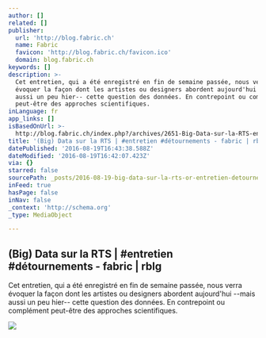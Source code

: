 ```yaml
---
author: []
related: []
publisher:
  url: 'http://blog.fabric.ch'
  name: Fabric
  favicon: 'http://blog.fabric.ch/favicon.ico'
  domain: blog.fabric.ch
keywords: []
description: >-
  Cet entretien, qui a été enregistré en fin de semaine passée, nous verra
  évoquer la façon dont les artistes ou designers abordent aujourd'hui --mais
  aussi un peu hier-- cette question des données. En contrepoint ou complément
  peut-être des approches scientifiques.
inLanguage: fr
app_links: []
isBasedOnUrl: >-
  http://blog.fabric.ch/index.php?/archives/2651-Big-Data-sur-la-RTS-entretien-detournements.html
title: '(Big) Data sur la RTS | #entretien #détournements - fabric | rblg'
datePublished: '2016-08-19T16:43:38.588Z'
dateModified: '2016-08-19T16:42:07.423Z'
via: {}
starred: false
sourcePath: _posts/2016-08-19-big-data-sur-la-rts-or-entretien-detournements-fabric-or.md
inFeed: true
hasPage: false
inNav: false
_context: 'http://schema.org'
_type: MediaObject

---
```

<article style=""><h1>(Big) Data sur la RTS | #entretien #détournements - fabric | rblg</h1><p>Cet entretien, qui a été enregistré en fin de semaine passée, nous verra évoquer la façon dont les artistes ou designers abordent aujourd'hui --mais aussi un peu hier-- cette question des données. En contrepoint ou complément peut-être des approches scientifiques.</p><img src="http://blog.fabric.ch/uploads/image/histoire_viv.jpg" /></article>